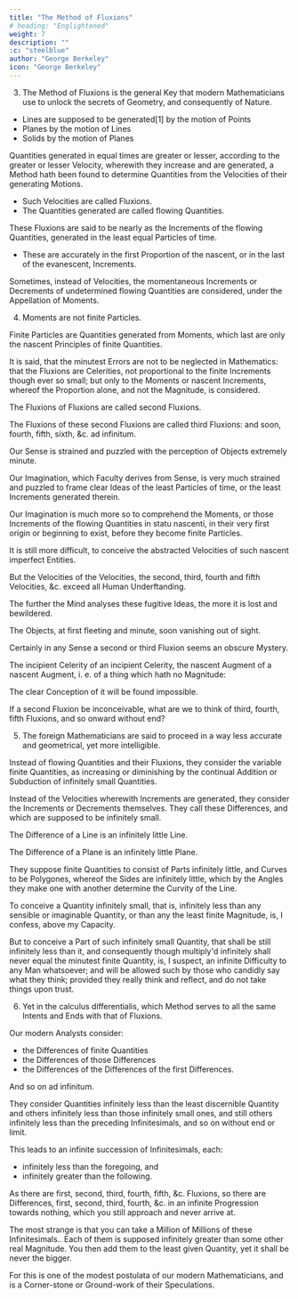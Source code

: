 ```yaml
---
title: "The Method of Fluxions"
# heading: "Englightened"
weight: 7
description: ""
:c: "steelblue"
author: "George Berkeley"
icon: "George Berkeley"
---
```


<!-- It is examined whether the Object, Principles, and Inferences of the modern Analysis are more distinctly conceived, or more evidently deduced, than Religious Mysteries and Points of Faith.

By the Author of The Minute Philosopher. -->


<!-- First cast out the beam out of thine own Eye; and then shalt thou see clearly to cast out the mote out of thy brother's eye.S. Matt. c. vii. v. 5.
LONDON:

Printed for J. Tonson in the Strand. 1734.


Ornamentation for p7 of Berkeley's 'The analyst' -->


<!-- SECT. 1. Mathematicians presumed to be the great Masters of Reason. Hence an undue deference to their decisions where they have no right to decide. This one Cause of Infidelity.

2. Their Principles and Methods to be examined with the same freedom, which they assume with regard to the Principles and Mysteries of Religion. In what Sense and how far Geometry is to be allowed an Improvement of the Mind.

3. Fluxions the great Object and Employment of the profound Geometricians in the present Age. What these Fluxions are.

4. Moments or nascent Increments of flowing Quantities difficult to conceive. Fluxions of different Orders. Second and third Fluxions obscure Mysteries.

5. Differences, i. e. Increments or Decrements infinitely small, used by foreign Mathematicians instead of Fluxions or Velocities of nascent and evanescent Increments.

6. Differences of various Orders, i. e. Quantities infinitely less than Quntities infinitely little; and infinitesimal Parts, of infinitesimals of infinitesimals, &. without end or limit.

7. Mysteries in faith unjustly objected against by those who admit them in Science.

8. Modern Analysts supposed by themselves to extend their views even beyond infinity: Deluded by their own Species or Symbols.

9. Method for finding the Fluxion of a Rectangle of two indeterminate Quantities, shewed to be illegitimate and false.

10. Implicit Deference of Mathematicalmen for the great Author of Fluxions. Their earnestiness rather to go on fast and far, than to set out warily and see their way distinctly.

11. Momentums difficult to comprehend. No middle Quantity to be admitted between a finite Quantity and nothing, without admitting Infinitesimals.

12. The Fluxion of any Power of a flowing Quantity. Lemma premised in order to examine the method for finding such Fluxion.

13. The rule for the Fluxions of Powers attained by unfair reasoning.

14. The aforesaid reasoning farther unfolded and shew'd to be illogical.

15. No true Conclusion to be justly drawn by direct consequence from inconsistent Suppositions. The same Rules of right reason to be observed, whether Men argue in Symbols or in Words.

16. An Hypothesis being destroyed, no consequence of such Hypothesis to be retained.

17. Hard to distinguish between evanescent Increments and infinitesimal Differences. Fluxions placed in various Lights. The great Author, it seems, not satisfied with his own Notions.

18. Quantities infinitely small supposed and rejected by Leibnitz and his Followers. No Quantity, according to them, greater or smaller for the Addition or Subduction of its Infinitesimal.

19. Conclusions to be porved by the Principles, and not Principles by the Conclusions.

20. The Geometrical Analyst considered as a Logician; and his Discoveries, not in themselves, but as derived from such Principles and such Inferences.

21. A Tangent drawn to the Parabola according to the calculus differentialis. Truth shewn to be the result of error, and how.

22. By virtue of a twofold mistake Analysts arrive at Truth, but not at Science: ignorant how they come at their own Conclusions.

23. The Conclusion never evident or accurate, in virtue of obscure or inaccurate Premises. Finite Quantities might be rejected as well as Infinitesimals.

24. The foregoing Doctrine farther illustrated.

25. Sundry Observations thereupon.

26. Ordinate found from the Area by means of evanescent Increments.

27. In the foregoing Case the supposed evanescent Increment is really a finite Quantity, destroyed by an equal Quantity with an opposite Sign.

28. The foregoing Case put generally. Algebraical Expressions compared with Geometrical Quantities.

29. Correspondent Quanities Algebraical and Geomtrical equated. The Analysis shewed not to obtain in Infintesimals, but it must also obtain in finite Quantities.

30. The getting rid of Quantities by the received Principles, whether of Fluxions or of Differences, neither good Geometry nor good Logic. Fluxions or Velocities, why introduced.

31. Velocities not to be abstracted from Time and Space: Nor their Proportions to be investigated or considered exclusively of Time and Space.

32. Difficult and obscure Points constitute the Principles of the modern Analysi, and are the Foundation on which it is built.

33. The rational Faculties whether improved by such obscure Analytics.

34. By what inconceivable Steps finite Lines are found proportional to Fluxions. Mathematical Infidels strain at a Gnat and swallow a Camel.

35. Fluxions or Infinitesimals not to be avoided on the received Principles. Nice Abstractions and Geometrical Metaphysics.

36. Velocities of nascent or evanescent Quantities, whether in reality understood and signified by finite Lines and Species.

37. Signs or Exponents obvious; but Fluxions themselves not so.

38. Fluxions, whether the Velocities with which infinitesimal Differences are generated?

39. Fluxions of Fluxions or second Fluxions, whether to be conceived as Velocities of Velocities, or rather as Velocities of the second nascent Increments?

40. Fluxions considered, sometimes in one Sense, sometimes in another: One while in themselves, another in their Exponents: Hence Confusion and Obscurity.

41. Isochronal Increments, whether finite or nascent, proportional to their respective Velocities.

42. Time supposed to be divided into Moments: Increments generated in those Moments: And Velocities proportional to those Increments.

43. Fluxions, second, third, fourth, &c. what they are; how obtained, and how represented. What Idea of Velocity in a Moment of Time and Point of Space.

44. Fluxions of all Orders inconceivable.

45. Signs or Exponents confounded with the Fluxions.

46. Series of Expressions or of Notes easily contrived. Whether a Series, of mere Velocities, or of mere nascent Increments, cerresponding thereunto, be as easily conceived?

47. Celerities dismissed, and instead thereof Ordinates and Areas introduced. Analogies and Expressions useful in the modern Quadratures, may yet be useless for enabling us to conceive Fluxions. No right to apply the Rules without knowledge of the Principles.

48. Metaphysics of modern Analysts most incomprehensible.

49. Analysis employ'd about notional shadowy Entities. Their Logics as exceptionable as their Metaphysics.

50. Occasion of this Address. Conclusion. Queries.
 -->

<!-- 1. I am a Stranger to your Person, yet I am not, Sir, a Stranger to the Reputation you have acquired, in that branch of Learning which hath been your peculiar Study; nor to the Authority that you therefore assume in things foreign to your Profession, nor to the Abuse that you, and too many more of the like Charader, are known to make of such undue Authority, to the misleading of unwary Persons in matters of the highest Concernment, and whereof your mathematical Knowledge can by no means qualify you to be a competent Judge. 

Equity indeed and good Sense would incline one to disregard the Judgment of Men, in Points which they have not considered or examined. But several who make the loudest Claim to those Qualities, do, nevertheless, the very thing they would seem to despise, clothing themselves in the Livery of other Mens opinions, and putting on a general deference for the Judgment of you, Gentlement, who are presumed to be of all Men the greatest Masters of Reson, to be most conversant about distinct Ideas, and never to take things upon trust, but always clearly to see your way, as Men whose constant Employment is the deducing Truth by the justest inference from the most evident Principles. With this bias on their Minds, they submit to your Decisions where you have no right to decide. And that this is one short way of making Infidels I am credibly informed.

2. Whereas then it is supposed, that you apprehend more distinctly, consider more closely, infer more justly, conclude more accurately than other men, and that you are therefore less religious because more judicious, I shall claim the privilege of a Free-Thinker; and take the Liberty to inquire into the Object, Principles, and Method of Demonstration admitted by the Mathematicians of the present Age, with the same freedom that you presume to treat the Principles and Mysteries of Religion; to the end, that all Men may see what right you have to lead, or what Encouragement others have to follow you. It hath been an older remark that Geometry is an excellent Logic. 

When the Definitions are clear; when the Postulata cannot be refused, nor the Axioms denied; when from the distinct Contemplation and Comparison of Figures, their Properties are derived, by a perpetual well-connected chain of Consequences, the Objects being still kept in view, and the attention ever fixed upon them; there is acquired an habit of reasoning, close and exact and methodical: which habit strengthens and sharpens the Mind, and being transferred to other Subjects, is of general use in the inquiry after Truth. But how far this is the case of our Geometrical Analysts, it may be worth while to consider. -->


3. The Method of Fluxions is the general Key that modern Mathematicians use to unlock the secrets of Geometry, and consequently of Nature.

<!-- And as it is that which hath enabled them so remarkably to outgo the Ancients in discovering Theorems and solving Problems, the exercise and application thereof is become the main, if not sole, employment of all those who in this Age pass for profound Geometers. 

But whether this Method be clear or obscure, consistent or repugnant, demonstrative or precarious, as I shall inquire with the utmost impartiality, so I submit my inquiry to your own Judgment, and that of every candid Reader.  -->


- Lines are supposed to be generated[1] by the motion of Points
- Planes by the motion of Lines
- Solids by the motion of Planes

Quantities generated in equal times are greater or lesser, according to the greater or lesser Velocity, wherewith they increase and are generated, a Method hath been found to determine Quantities from the Velocities of their generating Motions. 

- Such Velocities are called Fluxions.
- The Quantities generated are called flowing Quantities.

These Fluxions are said to be nearly as the Increments of the flowing Quantities, generated in the least equal Particles of time.
- These are accurately in the first Proportion of the nascent, or in the last of the evanescent, Increments.

Sometimes, instead of Velocities, the momentaneous Increments or Decrements of undetermined flowing Quantities are considered, under the Appellation of Moments.


4. Moments are not finite Particles. 

Finite Particles are Quantities generated from Moments, which last are only the nascent Principles of finite Quantities. 

It is said, that the minutest Errors are not to be neglected in Mathematics: that the Fluxions are Celerities, not proportional to the finite Increments though ever so small; but only to the Moments or nascent Increments, whereof the Proportion alone, and not the Magnitude, is considered. 

The Fluxions of Fluxions are called second Fluxions. 

The Fluxions of these second Fluxions are called third Fluxions: and soon, fourth, fifth, sixth, &c. ad infinitum. 

Our Sense is strained and puzzled with the perception of Objects extremely minute.

Our Imagination, which Faculty derives from Sense, is very much strained and puzzled to frame clear Ideas of the least Particles of time, or the least Increments generated therein. 

Our Imagination is much more so to comprehend the Moments, or those Increments of the flowing Quantities in statu nascenti, in their very first origin or beginning to exist, before they become finite Particles.

It is still more difficult, to conceive the abstracted Velocities of such nascent imperfect Entities. 

But the Velocities of the Velocities, the second, third, fourth and fifth Velocities, &c. exceed all Human Underftanding. 

The further the Mind analyses these fugitive Ideas, the more it is lost and bewildered.

The Objects, at first fleeting and minute, soon vanishing out of sight. 

Certainly in any Sense a second or third Fluxion seems an obscure Mystery. 

The incipient Celerity of an incipient Celerity, the nascent Augment of a nascent Augment, i. e. of a thing which hath no Magnitude: 

The clear Conception of it will be found impossible.

If a second Fluxion be inconceivable, what are we to think of third, fourth, fifth Fluxions, and so onward without end?


5. The foreign Mathematicians are said to proceed in a way less accurate and geometrical, yet more intelligible. 

Instead of flowing Quantities and their Fluxions, they consider the variable finite Quantities, as increasing or diminishing by the continual Addition or Subduction of infinitely small Quantities.

Instead of the Velocities wherewith Increments are generated, they consider the Increments or Decrements themselves. They call these Differences, and which are supposed to be infinitely small.

The Difference of a Line is an infinitely little Line.

The Difference of a Plane is an infinitely little Plane. 

They suppose finite Quantities to consist of Parts infinitely little, and Curves to be Polygones, whereof the Sides are infinitely little, which by the Angles they make one with another determine the Curvity of the Line.

To conceive a Quantity infinitely small, that is, infinitely less than any sensible or imaginable Quantity, or than any the least finite Magnitude, is, I confess, above my Capacity.

But to conceive a Part of such infinitely small Quantity, that shall be still infinitely less than it, and consequently though multiply'd infinitely shall never equal the minutest finite Quantity, is, I suspect, an infinite Difficulty to any Man whatsoever; and will be allowed such by those who candidly say what they think; provided they really think and reflect, and do not take things upon trust.


6. Yet in the calculus differentialis, which Method serves to all the same Intents and Ends with that of Fluxions.

Our modern Analysts consider:
- the Differences of finite Quantities
- the Differences of those Differences
- the Differences of the Differences of the first Differences.

And so on ad infinitum.

They consider Quantities infinitely less than the least discernible Quantity and others infinitely less than those infinitely small ones, and still others infinitely less than the preceding Infinitesimals, and so on without end or limit. 

This leads to an infinite succession of Infinitesimals, each:
- infinitely less than the foregoing, and
- infinitely greater than the following.

As there are first, second, third, fourth, fifth, &c. Fluxions, so there are Differences, first, second, third, fourth, &c. in an infinite Progression towards nothing, which you still approach and never arrive at.

The most strange is that you can take a Million of Millions of these Infinitesimals.. Each of them is supposed infinitely greater than some other real Magnitude. You then add them to the least given Quantity, yet it shall be never the bigger. 

For this is one of the modest postulata of our modern Mathematicians, and is a Corner-stone or Ground-work of their Speculations.
